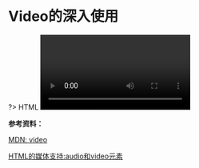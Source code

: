 # Video的深入使用

?> HTML <video> 元素 用于在HTML或者XHTML文档中嵌入视频内容



**参考资料：**

[MDN: video](https://developer.mozilla.org/zh-CN/docs/Web/HTML/Element/video)

[HTML的媒体支持:audio和video元素](https://developer.mozilla.org/zh-CN/docs/Web/HTML/Supported_media_formats)

